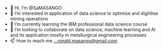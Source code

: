 - 👋 Hi, I’m @SaMASANGO
- 👀 I’m interested in application of data science to optimise and digitilise mining operations
- 🌱 I’m currently learning the IBM professional data science course
- 💞️ I’m looking to collaborate on data science, machine learning and AI and its application mostly in metallurgical engineering processes
- 📫 How to reach me ...ronald.masango@gmail.com

<!---
SaMASANGO/SaMASANGO is a ✨ special ✨ repository because its `README.md` (this file) appears on your GitHub profile.
You can click the Preview link to take a look at your changes.
--->
